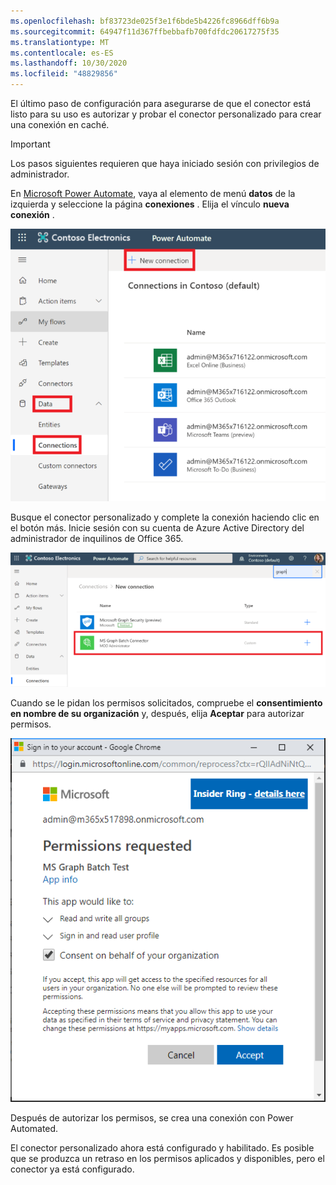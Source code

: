 ```yaml
---
ms.openlocfilehash: bf83723de025f3e1f6bde5b4226fc8966dff6b9a
ms.sourcegitcommit: 64947f11d367ffbebbafb700fdfdc20617275f35
ms.translationtype: MT
ms.contentlocale: es-ES
ms.lasthandoff: 10/30/2020
ms.locfileid: "48829856"
---
```

<!-- markdownlint-disable MD002 MD041 -->

El último paso de configuración para asegurarse de que el conector está listo para su uso es autorizar y probar el conector personalizado para crear una conexión en caché.

> [!IMPORTANT]
> Los pasos siguientes requieren que haya iniciado sesión con privilegios de administrador.

En [Microsoft Power Automate](https://flow.microsoft.com), vaya al elemento de menú **datos** de la izquierda y seleccione la página **conexiones** . Elija el vínculo **nueva conexión** .

![Captura de pantalla del botón nueva conexión](./images/new-connection.png)

Busque el conector personalizado y complete la conexión haciendo clic en el botón más. Inicie sesión con su cuenta de Azure Active Directory del administrador de inquilinos de Office 365.

![Captura de pantalla de la lista de conexiones](./images/connection-sign-in.png)

Cuando se le pidan los permisos solicitados, compruebe el **consentimiento en nombre de su organización** y, después, elija **Aceptar** para autorizar permisos.

![Captura de pantalla de la solicitud de consentimiento](./images/consent-prompt.png)

Después de autorizar los permisos, se crea una conexión con Power Automated.

El conector personalizado ahora está configurado y habilitado. Es posible que se produzca un retraso en los permisos aplicados y disponibles, pero el conector ya está configurado.
